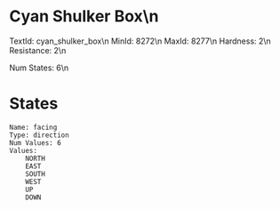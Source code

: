 # Cyan Shulker Box\n
TextId: cyan_shulker_box\n
MinId: 8272\n
MaxId: 8277\n
Hardness: 2\n
Resistance: 2\n

Num States: 6\n
# States
```
Name: facing
Type: direction
Num Values: 6
Values:
    NORTH
    EAST
    SOUTH
    WEST
    UP
    DOWN
```